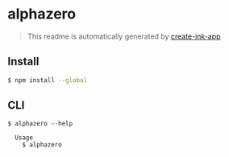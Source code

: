 # alphazero

> This readme is automatically generated by [create-ink-app](https://github.com/vadimdemedes/create-ink-app)

## Install

```bash
$ npm install --global
```

## CLI

```
$ alphazero --help

  Usage
    $ alphazero

```
